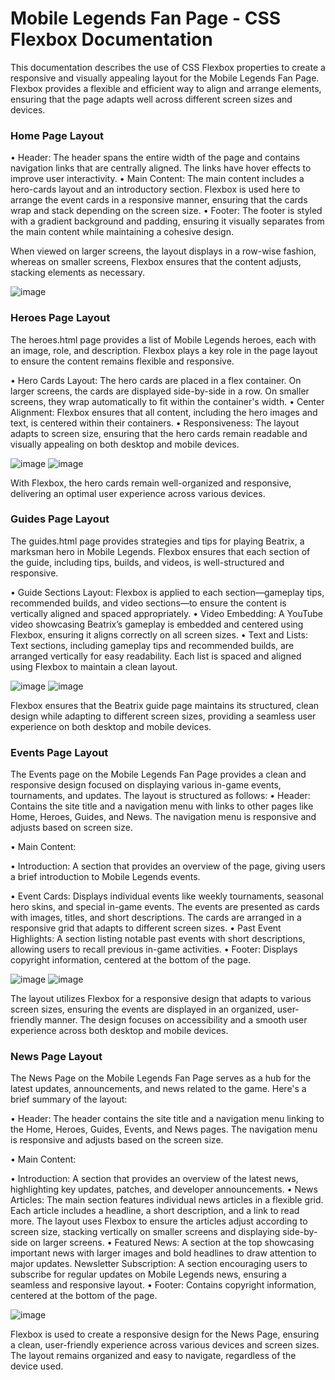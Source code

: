# Mobile Legends Fan Page - CSS Flexbox Documentation 
This documentation describes the use of CSS Flexbox properties to create a responsive and visually appealing layout for the Mobile Legends Fan Page. Flexbox provides a flexible and efficient way to align and arrange elements, ensuring that the page adapts well across different screen sizes and devices.

### Home Page Layout
• Header: The header spans the entire width of the page and contains navigation links that are centrally aligned. The links have hover effects to improve user interactivity.
• Main Content: The main content includes a hero-cards layout and an introductory section. Flexbox is used here to arrange the event cards in a responsive manner, ensuring that the cards wrap and 
  stack depending on the screen size.
• Footer: The footer is styled with a gradient background and padding, ensuring it visually separates from the main content while maintaining a cohesive design.

  When viewed on larger screens, the layout displays in a row-wise fashion, whereas on smaller screens, Flexbox ensures that the content adjusts, stacking elements as necessary.

![image](https://github.com/user-attachments/assets/e553463e-ab25-4c2f-9c92-9ca143bf3190)

### Heroes Page Layout
The heroes.html page provides a list of Mobile Legends heroes, each with an image, role, and description. Flexbox plays a key role in the page layout to ensure the content remains flexible and responsive.

• Hero Cards Layout: The hero cards are placed in a flex container. On larger screens, the cards are displayed side-by-side in a row. On smaller screens, they wrap automatically to fit within the 
  container's width.
• Center Alignment: Flexbox ensures that all content, including the hero images and text, is centered within their containers.
• Responsiveness: The layout adapts to screen size, ensuring that the hero cards remain readable and visually appealing on both desktop and mobile devices.

![image](https://github.com/user-attachments/assets/60d25a77-c4ca-43c8-960b-32162f391257)
![image](https://github.com/user-attachments/assets/9bd7427d-1c7a-4a4b-9ae6-add5e4aab9c3)


With Flexbox, the hero cards remain well-organized and responsive, delivering an optimal user experience across various devices.

### Guides Page Layout
The guides.html page provides strategies and tips for playing Beatrix, a marksman hero in Mobile Legends. Flexbox ensures that each section of the guide, including tips, builds, and videos, is well-structured and responsive.

• Guide Sections Layout: Flexbox is applied to each section—gameplay tips, recommended builds, and video sections—to ensure the content is vertically aligned and spaced appropriately.
• Video Embedding: A YouTube video showcasing Beatrix’s gameplay is embedded and centered using Flexbox, ensuring it aligns correctly on all screen sizes.
• Text and Lists: Text sections, including gameplay tips and recommended builds, are arranged vertically for easy readability. Each list is spaced and aligned using Flexbox to maintain a clean layout.

![image](https://github.com/user-attachments/assets/001530d9-8c0d-4468-9ba8-2d6aafb6218f)
![image](https://github.com/user-attachments/assets/ae842612-570c-4fa5-b5f6-0448d32bf30c)

Flexbox ensures that the Beatrix guide page maintains its structured, clean design while adapting to different screen sizes, providing a seamless user experience on both desktop and mobile devices.


### Events Page Layout

The Events page on the Mobile Legends Fan Page provides a clean and responsive design focused on displaying various in-game events, tournaments, and updates. The layout is structured as follows:
• Header: Contains the site title and a navigation menu with links to other pages like Home, Heroes, Guides, and News. The navigation menu is responsive and adjusts based on screen size.

• Main Content:

• Introduction: A section that provides an overview of the page, giving users a brief introduction to Mobile Legends events.

• Event Cards: Displays individual events like weekly tournaments, seasonal hero skins, and special in-game events. The events are presented as cards with images, titles, and short descriptions. The cards are arranged in a responsive grid that adapts to different screen sizes.
• Past Event Highlights: A section listing notable past events with short descriptions, allowing users to recall previous in-game activities.
• Footer: Displays copyright information, centered at the bottom of the page.

![image](https://github.com/user-attachments/assets/48b56f10-0f16-4e3c-918b-b01c4e84a32e)
![image](https://github.com/user-attachments/assets/ab271ff6-6334-43e4-b21f-91f0a1994b73)

The layout utilizes Flexbox for a responsive design that adapts to various screen sizes, ensuring the events are displayed in an organized, user-friendly manner. The design focuses on accessibility and a smooth user experience across both desktop and mobile devices.

### News Page Layout
The News Page on the Mobile Legends Fan Page serves as a hub for the latest updates, announcements, and news related to the game. Here's a brief summary of the layout:

• Header: The header contains the site title and a navigation menu linking to the Home, Heroes, Guides, Events, and News pages. The navigation menu is responsive and adjusts based on the screen size.

• Main Content:

• Introduction: A section that provides an overview of the latest news, highlighting key updates, patches, and developer announcements.
• News Articles: The main section features individual news articles in a flexible grid. Each article includes a headline, a short description, and a link to read more. The layout uses Flexbox to ensure the articles adjust according to screen size, stacking vertically on smaller screens and displaying side-by-side on larger screens.
• Featured News: A section at the top showcasing important news with larger images and bold headlines to draw attention to major updates.
Newsletter Subscription: A section encouraging users to subscribe for regular updates on Mobile Legends news, ensuring a seamless and responsive layout.
• Footer: Contains copyright information, centered at the bottom of the page.


![image](https://github.com/user-attachments/assets/bea2632b-5f60-4641-b66b-9760ebe2d8f1)

Flexbox is used to create a responsive design for the News Page, ensuring a clean, user-friendly experience across various devices and screen sizes. The layout remains organized and easy to navigate, regardless of the device used.
